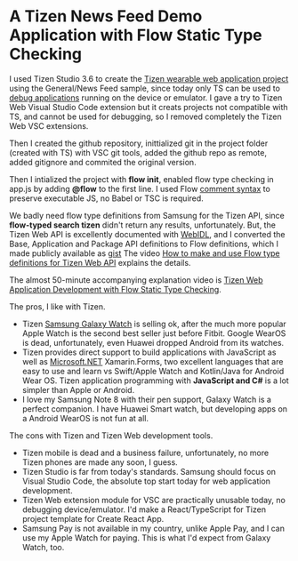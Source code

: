 # A Tizen News Feed Demo Application with Flow Static Type Checking

I used Tizen Studio 3.6 to create the [Tizen wearable web application project](https://developer.samsung.com/galaxy-watch-develop/creating-your-first-app/web.html) using the General/News Feed sample, since today only TS can be used to [debug applications](https://forum.developer.samsung.com/t/tizen-web-application-debugging-issue-with-chrome-v80-and-above/2161
) running on the device or emulator. I gave a try to Tizen Web Visual Studio Code extension but it creats projects not compatible with TS, and cannot be used for debugging, so I removed completely the Tizen Web VSC extensions.

Then I created the github repository, inittialized git in the project folder (created with TS) with VSC git tools, added the github repo as remote, added gitignore and commited the original version.

Then I intialized the project with **flow init**, enabled flow type checking in app.js by adding **@flow** to the first line. I used Flow [comment syntax](https://flow.org/en/docs/types/comments/) to preserve executable JS, no Babel or TSC is required.

We badly need flow type definitions from Samsung for the Tizen API, since **flow-typed search tizen** didn't return any results, unfortunately.
But, the Tizen Web API is excellently documented with [WebIDL](https://docs.tizen.org/application/web/api/latest/device_api/wearable/index.html), and I converted the Base, Application and Package API definitions to Flow definitions, which I made publicly available as [gist](https://gist.github.com/nemethmik/4fc5c4628fc8b2dacd5713c7cff29b46)  The video [How to make and use Flow type definitions for Tizen Web API](https://youtu.be/ouloWh4hvX4) explains the details.

The almost 50-minute accompanying explanation video is [Tizen Web Application Development with Flow Static Type Checking](https://youtu.be/XgKlFopXU0s). 

The pros, I like with Tizen.
- Tizen [Samsung Galaxy Watch](https://developer.samsung.com/galaxy-watch-develop) is selling ok, after the much more popular Apple Watch is the second best seller just before Fitbit. Google WearOS is dead, unfortunately, even Huawei dropped Android from its watches.
- Tizen provides direct support to build applications with JavaScript as well as [Microsoft.NET](https://docs.tizen.org/application/dotnet/index) Xamarin.Forms, two excellent languages that are easy to use and learn vs Swift/Apple Watch and Kotlin/Java for Android Wear OS. Tizen application programming with **JavaScript and C#** is a lot simpler than Apple or Android.
- I love my Samsung Note 8 with their pen support, Galaxy Watch is a perfect companion. I have Huawei Smart watch, but developing apps on a Android WearOS is not fun at all.

The cons with Tizen and Tizen Web development tools.
- Tizen mobile is dead and a business failure, unfortunately, no more Tizen phones are made any soon, I guess.
- Tizen Studio is far from today's standards. Samsung should focus on Visual Studio Code, the absolute top start today for web application development.
- Tizen Web extension module for VSC are practically unusable today, no debugging device/emulator. I'd make a React/TypeScript for Tizen project template for Create React App.
- Samsung Pay is not available in my country, unlike Apple Pay, and I can use my Apple Watch for paying. This is what I'd expect from Galaxy Watch, too. 
